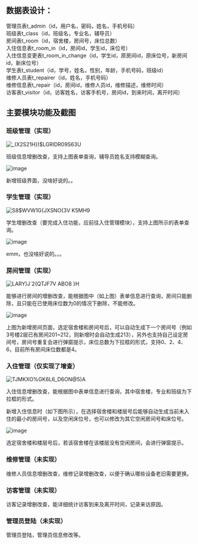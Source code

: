 ## 数据表设计：

管理员表t_admin（id，用户名，密码，姓名，手机号码）  
班级表t_class（id，班级名，专业名，辅导员）  
房间表t_room（id，宿舍楼，房间号，床位总数）  
入住信息表t_room_in（id，房间id，学生id，床位号）  
入住信息变更表t_room_in_change（id，学生id，原房间id，原床位号，新房间id，新床位号）  
学生表t_student（id，学号，姓名，性别，年龄，手机号码，班级id）  
维修人员表t_repairer（id，姓名，手机号码）  
维修信息表t_repair（id，房间id，维修人员id，维修描述，维修时间）  
访客表t_visitor（id，访客姓名，访客手机号，房间id，到来时间，离开时间）  

## 主要模块功能及截图

### 班级管理（实现）

![_(X2S21H})$LGRIDR09S63U](https://user-images.githubusercontent.com/76779590/131141815-5e01dc96-fdda-4055-ae21-3b36d4c24fda.png)

班级信息增删改查，支持上图表单查询，辅导员姓名支持模糊查询。

![image](https://user-images.githubusercontent.com/76779590/131142043-6f43650b-c1a2-4fee-a42f-affca06545a4.png)

新增班级界面，没啥好说的。。

### 学生管理（实现）

![S8$WVW1G{JXSNO{3V K5MH9](https://user-images.githubusercontent.com/76779590/131141917-78245a9c-77b4-4e24-903e-dbdb4c5413ad.png)

学生增删改查（要完成入住功能，应前往入住管理模块），支持上图所示的表单查询。

![image](https://user-images.githubusercontent.com/76779590/131142074-6c54bed8-23f8-4e6c-9506-6f6d3174fdc9.png)

emm，也没啥好说的。。。

### 房间管理（实现）

![LARY)J`2{QTJF7V ABO8 }H](https://user-images.githubusercontent.com/76779590/131141958-0c4dac52-d0a3-4002-a986-545f070ba8f5.png)

能够进行房间的增删改查，能根据图中（如上图）表单信息进行查询，房间只能删除，且只能在已使用床位数为0的情况下删除，不能修改。

![image](https://user-images.githubusercontent.com/76779590/131142105-88096c4c-83e0-439e-91d0-04cfc6feaef9.png)

上图为新增房间页面，选定宿舍楼和房间号后，可以自动生成下一个房间号（例如3号楼2层已有房间201~212，则新增时会自动生成213），另外也支持自己设定房间号，房间号重复会进行弹窗提示，床位总数为下拉框的形式，支持0、2、4、6，目前所有房间床位数都是4。

### 入住管理（仅实现了增查）

![TJMKXO%$GK6L6_D6ON@5)$A](https://user-images.githubusercontent.com/76779590/131141978-bc5a0e5d-8b9d-44bb-bb77-256ed1e44a40.png)

入住信息增删改查，能根据图中表单信息进行查询，其中宿舍楼，专业和班级为下拉框的形式。

新增入住信息时（如下图所示），在选择宿舍楼和楼层号后能够自动生成当前未入住的最小的房间号，以及空闲床位号，也可以修改为其它空闲房间号和床位号。

![image](https://user-images.githubusercontent.com/76779590/131142129-f20d2240-6f5f-4816-a202-3b7371e75827.png)

选定宿舍楼和楼层号后，若该宿舍楼在该楼层没有空闲房间，会进行弹窗提示。

### 维修管理（未实现）

维修人员信息增删改查，维修记录增删改查，以便于确认哪些设备老旧需要更换。

### 访客管理（未实现）

访客记录增删改查，能详细统计访客到来及离开时间，记录来访原因。

### 管理员登陆（未实现）

管理员登陆，管理员信息修改等。
